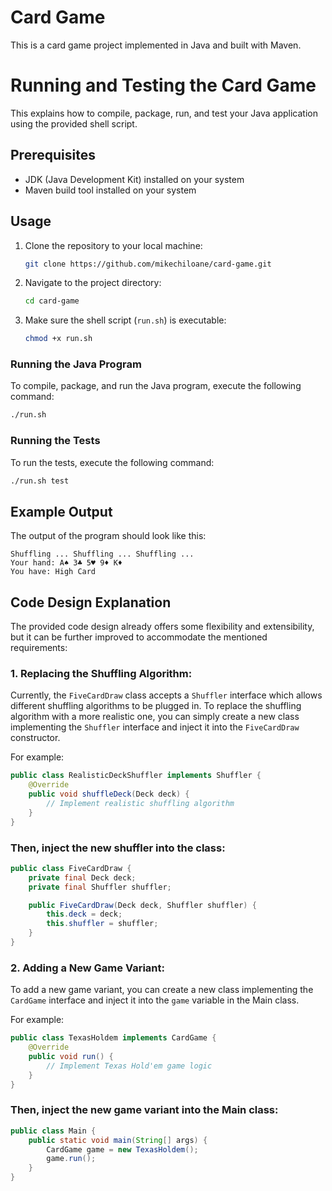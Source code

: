 # Card Game

This is a card game project implemented in Java and built with Maven.

# Running and Testing the Card Game

This explains how to compile, package, run, and test your Java application using the provided shell script.

## Prerequisites

- JDK (Java Development Kit) installed on your system
- Maven build tool installed on your system

## Usage

1. Clone the repository to your local machine:

    ```bash
    git clone https://github.com/mikechiloane/card-game.git
    ```

2. Navigate to the project directory:

    ```bash
    cd card-game
    ```

3. Make sure the shell script (`run.sh`) is executable:

    ```bash
    chmod +x run.sh
    ```

### Running the Java Program

To compile, package, and run the Java program, execute the following command:

```bash
./run.sh
```

### Running the Tests

To run the tests, execute the following command:

```bash
./run.sh test
```

## Example Output

The output of the program should look like this:

```
Shuffling ... Shuffling ... Shuffling ...
Your hand: A♠ 3♣ 5♥ 9♦ K♦
You have: High Card
```

## Code Design Explanation

The provided code design already offers some flexibility and extensibility, but it can be further improved to
accommodate the mentioned requirements:

### 1. Replacing the Shuffling Algorithm:

Currently, the `FiveCardDraw` class accepts a `Shuffler` interface which allows different shuffling algorithms to be
plugged in. To replace the shuffling algorithm with a more realistic one, you can simply create a new class implementing
the `Shuffler` interface and inject it into the `FiveCardDraw` constructor.

For example:

```java
public class RealisticDeckShuffler implements Shuffler {
    @Override
    public void shuffleDeck(Deck deck) {
        // Implement realistic shuffling algorithm
    }
}
```

### Then, inject the new shuffler into the class:

```java
public class FiveCardDraw { 
    private final Deck deck;
    private final Shuffler shuffler;

    public FiveCardDraw(Deck deck, Shuffler shuffler) {
        this.deck = deck;
        this.shuffler = shuffler;
    }
}
```

### 2. Adding a New Game Variant:

To add a new game variant, you can create a new class implementing the `CardGame` interface and inject it into the `game`
variable in the Main class.

For example:

```java
public class TexasHoldem implements CardGame {
    @Override
    public void run() {
        // Implement Texas Hold'em game logic
    }
}
```

### Then, inject the new game variant into the Main class:

```java
public class Main {
    public static void main(String[] args) {
        CardGame game = new TexasHoldem();
        game.run();
    }
}
```

